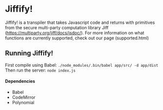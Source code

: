# Jiffify!

Jiffify! is a transpiler that takes Javascript code and returns with primitives from the secure multi-party computation library Jiff (https://multiparty.org/jiff/docs/jsdoc/). For more information on what functions are currently supported, check out our page (supported.html)

## Running Jiffify!
First compile using Babel:
```./node_modules/.bin/babel app/src/ -d app/dist```
Then run the server:
```node index.js```


#### Dependencies
- Babel
- CodeMirror
- Polynomial
